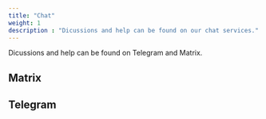 ```yaml
---
title: "Chat"
weight: 1
description : "Dicussions and help can be found on our chat services."
---
```


Dicussions and help can be found on Telegram and Matrix.

## Matrix

## Telegram
